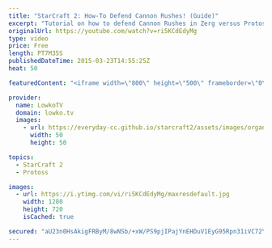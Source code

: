 ```yaml
---
title: "StarCraft 2: How-To Defend Cannon Rushes! (Guide)"
excerpt: "Tutorial on how to defend Cannon Rushes in Zerg versus Protoss. Every now and then you will have a Protoss opening up with a Forge and going for the blind Cannon rush. In this video I explain the approach you should take when defending this all-in. It does require a substantial amount of micro and you"
originalUrl: https://youtube.com/watch?v=ri5KCdEdyMg
type: video
price: Free
length: PT7M35S
publishedDateTime: 2015-03-23T14:55:25Z
heat: 50

featuredContent: "<iframe width=\"800\" height=\"500\" frameborder=\"0\" src=\"https://www.youtube.com/embed/ri5KCdEdyMg\" allow=\"accelerometer; autoplay; encrypted-media; gyroscope; picture-in-picture\" allowfullscreen></iframe>"

provider:
  name: LowkoTV
  domain: lowko.tv
  images:
    - url: https://everyday-cc.github.io/starcraft2/assets/images/organizations/lowko.tv-50x50.jpg
      width: 50
      height: 50

topics:
  - StarCraft 2
  - Protoss

images:
  - url: https://i.ytimg.com/vi/ri5KCdEdyMg/maxresdefault.jpg
    width: 1280
    height: 720
    isCached: true

secured: "aU23n0HsAkigFRByM/8wNSb/+xW/PS9pjIPajYnEHDuV1EyG95Rpn31iVC72YuLvIorb3HK0J6hRWvKKW9l3jmduXWVhhFgxGUuoW5WnSH8ydMQlWTUyZvNT7s4bjaT4RrJeePTbDW6BLE0SFlD34YzK0hruyEKV0cMIyFKCTIakI59bp18qX3PdvWgh5Lm1rmLia8IAhg3U/yyhvGeCs6mk0jtUO9sTR6K6uJfw73MPjPvcA63ewIHYn1gb8+rRZ5FGzL8baMptv6cQgO6dFTIbbOIg4AZGlx3cDRJsO6mn7lhaQZ0OBp6pr2bPx/Ius+GATfgr0N8G5GEOw/l9jiI6onmoRoRmx49h7W0zbBVhtEcN9Oe+kSmx1fXXHGv5ajmuQum6Wl7ignWDNstPsk8zEl8VkbglRLc5vYD5pX8=;1eqBUvYy+HL0qjc2b/PvlA=="
---
```


